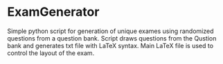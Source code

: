 # ExamGenerator
Simple python script for generation of unique exames using randomized questions from a question bank.
Script draws questions from the Qustion bank and generates txt file with LaTeX syntax. Main LaTeX file is 
used to control the layout of the exam.
